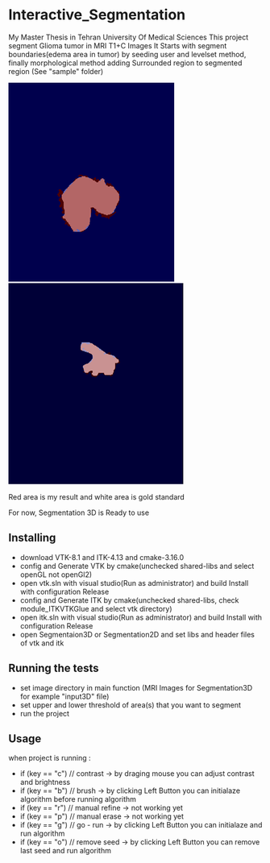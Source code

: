 # Interactive_Segmentation
My Master Thesis in Tehran University Of Medical Sciences
This project segment Glioma tumor in MRI T1+C Images
It Starts with segment boundaries(edema area in tumor) by seeding user and levelset method, finally morphological method adding Surrounded region to segmented region (See "sample" folder)

![first test](sample/sample1.png)   ![first test](sample/sample2.png)

Red area is my result and white area is gold standard

For now, Segmentation 3D is Ready to use

## Installing

- download VTK-8.1 and ITK-4.13 and cmake-3.16.0
- config and Generate VTK by cmake(unchecked shared-libs and select openGL not openGl2) 
- open vtk.sln with visual studio(Run as administrator) and build Install with configuration Release 
- config and Generate ITK by cmake(unchecked shared-libs, check module_ITKVTKGlue and select vtk directory) 
- open itk.sln with visual studio(Run as administrator) and build Install with configuration Release 
- open Segmentaion3D or Segmentation2D and set libs and header files of vtk and itk

## Running the tests

- set image directory in main function (MRI Images for Segmentation3D for example "input3D" file)
- set upper and lower threshold of area(s) that you want to segment
- run the project

## Usage

when project is running :
- if (key == "c") // contrast -> by draging mouse you can adjust contrast and brightness
- if (key == "b") // brush -> by clicking Left Button you can initialaze algorithm before running algorithm
- if (key == "r") // manual refine -> not working yet
- if (key == "p") // manual erase -> not working yet
- if (key == "g") // go - run -> by clicking Left Button you can initialaze and run algorithm
- if (key == "o") // remove seed -> by clicking Left Button you can remove last seed and run algorithm
